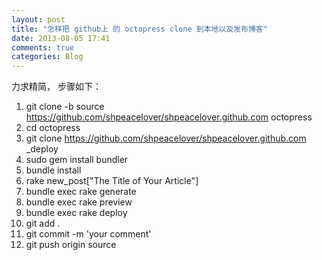 ```yaml
---
layout: post
title: "怎样把 github上 的 octopress clone 到本地以及发布博客"
date: 2013-08-05 17:41
comments: true
categories: Blog
---
```

力求精简， 步骤如下：
1. git clone -b source https://github.com/shpeacelover/shpeacelover.github.com octopress
2. cd octopress
3. git clone https://github.com/shpeacelover/shpeacelover.github.com _deploy
4. sudo gem install bundler
5. bundle install
6. rake new_post["The Title of Your Article"]
7. bundle exec rake generate
8. bundle exec rake preview
9. bundle exec rake deploy
10. git add .
11. git commit -m 'your comment'
12. git push origin source
